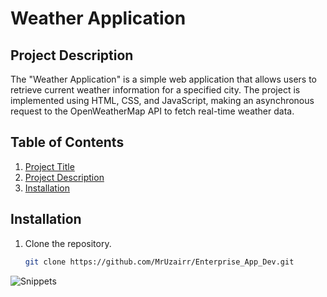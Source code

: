 # Weather Application
## Project Description
The "Weather Application" is a simple web application that allows users to retrieve current weather information for a specified city. The project is implemented using HTML, CSS, and JavaScript, making an asynchronous request to the OpenWeatherMap API to fetch real-time weather data.

## Table of Contents

1. [Project Title](#project-title)
2. [Project Description](#project-description)
3. [Installation](#installation)

## Installation

1. Clone the repository.
   ```sh
   git clone https://github.com/MrUzairr/Enterprise_App_Dev.git

![Snippets](https://drive.google.com/file/d/1cDRrf8aivOKrqUXA5ul_qAbRk0eCf0Gj/view?usp=drive_link)

